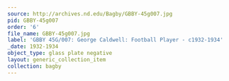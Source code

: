```yaml
---
source: http://archives.nd.edu/Bagby/GBBY-45g007.jpg
pid: GBBY-45g007
order: '6'
file_name: GBBY-45g007.jpg
label: 'GBBY 45G/007: George Caldwell: Football Player - c1932-1934'
_date: 1932-1934
object_type: glass plate negative
layout: generic_collection_item
collection: bagby
---
```

